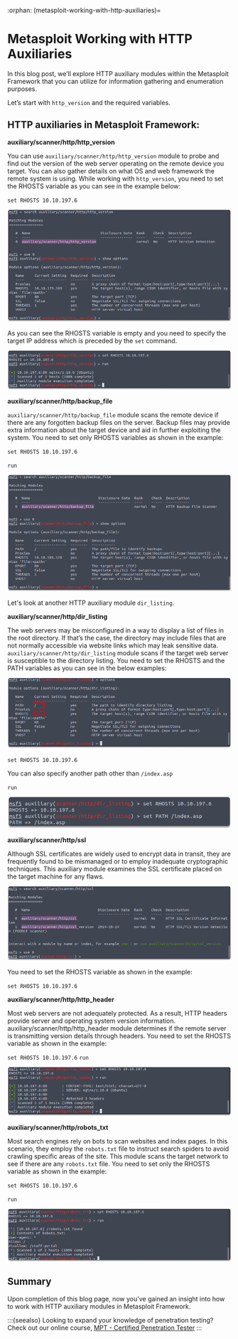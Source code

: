 :orphan:
(metasploit-working-with-http-auxiliaries)=

# Metasploit Working with HTTP Auxiliaries

In this blog post, we’ll explore HTTP auxiliary modules within the Metasploit Framework that you can utilize for information gathering and enumeration purposes.

Let’s start with `http_version` and the required variables.

## HTTP auxiliaries in Metasploit Framework:

**auxiliary/scanner/http/http_version**

You can use `auxiliary/scanner/http/http_version` module to probe and find out the version of the web server operating on the remote device you target. You can also gather details on what OS and web framework the remote system is using. While working with `http_version`, you need to set the RHOSTS variable as you can see in the example below:

`set RHOSTS 10.10.197.6`

![alt img](images/http-auxiliaries-10.png)

As you can see the RHOSTS variable is empty and you need to specify the target IP address which is preceded by the `set` command.

![alt img](images/http-auxiliaries-11.png)

**auxiliary/scanner/http/backup_file**

`auxiliary/scanner/http/backup_file` module scans the remote device if there are any forgotten backup files on the server. Backup files may provide extra information about the target device and aid in further exploiting the system. You need to set only RHOSTS variables as shown in the example:

`set RHOSTS 10.10.197.6`

`run`

![alt img](images/http-auxiliaries-12.png)

Let's look at another HTTP auxiliary module `dir_listing`.

**auxiliary/scanner/http/dir_listing**

The web servers may be misconfigured in a way to display a list of files in the root directory. If that’s the case, the directory may include files that are not normally accessible via website links which may leak sensitive data. `auxiliary/scanner/http/dir_listing` module scans if the target web server is susceptible to the directory listing. You need to set the RHOSTS and the PATH variables as you can see in the below examples:

![alt img](images/http-auxiliaries-13.png)

`set RHOSTS 10.10.197.6`

You can also specify another path other than `/index.asp`

`run`

![alt img](images/http-auxiliaries-14.png)

**auxiliary/scanner/http/ssl**

Although SSL certificates are widely used to encrypt data in transit, they are frequently found to be mismanaged or to employ inadequate cryptographic techniques. This auxiliary module examines the SSL certificate placed on the target machine for any flaws.

![alt img](images/http-auxiliaries-15.png)

You need to set the RHOSTS variable as shown in the example:

`set RHOSTS 10.10.197.6`

**auxiliary/scanner/http/http_header**

Most web servers are not adequately protected. As a result, HTTP headers provide server and operating system version information. auxiliary/scanner/http/http_header module determines if the remote server is transmitting version details through headers. You need to set the RHOSTS variable as shown in the example:

`set RHOSTS 10.10.197.6`
`run`

![alt img](images/Group-1.png)

**auxiliary/scanner/http/robots_txt**

Most search engines rely on bots to scan websites and index pages. In this scenario, they employ the `robots.txt` file to instruct search spiders to avoid crawling specific areas of the site. This module scans the target network to see if there are any `robots.txt` file. You need to set only the RHOSTS variable as shown in the example:

`set RHOSTS 10.10.197.6`

`run`

![alt img](images/http-auxiliaries-17.png)

## Summary

Upon completion of this blog page, now you've gained an insight into how to work with HTTP auxiliary modules in Metasploit Framework.

:::{seealso}
Looking to expand your knowledge of penetration testing? Check out our online course, [MPT - Certified Penetration Tester](https://www.mosse-institute.com/certifications/mpt-certified-penetration-tester.html)
:::
